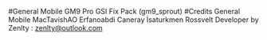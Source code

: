 #General Mobile GM9 Pro GSI Fix Pack (gm9_sprout)
#Credits
General Mobile
MacTavishAO
Erfanoabdi
Caneray
İsaturkmen
Rossvelt
Developer by Zenlty : zenlty@outlook.com